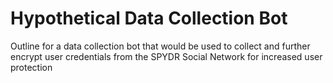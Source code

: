 # Hypothetical Data Collection Bot
Outline for a data collection bot that would be used to collect and further encrypt user credentials from the SPYDR Social Network for increased user protection
